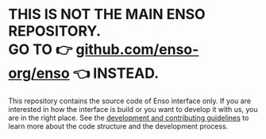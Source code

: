 <br/>

<h1>
  THIS IS NOT THE MAIN ENSO REPOSITORY.
  <br/>
  GO TO 👉 <a href="https://github.com/enso-org/enso">github.com/enso-org/enso</a> 👈 INSTEAD.
</h1>

This repository contains the source code of Enso interface only. If you are
interested in how the interface is build or you want to develop it with us, you
are in the right place. See the
[development and contributing guidelines](docs/CONTRIBUTING.md) to learn more
about the code structure and the development process.

<br/>
